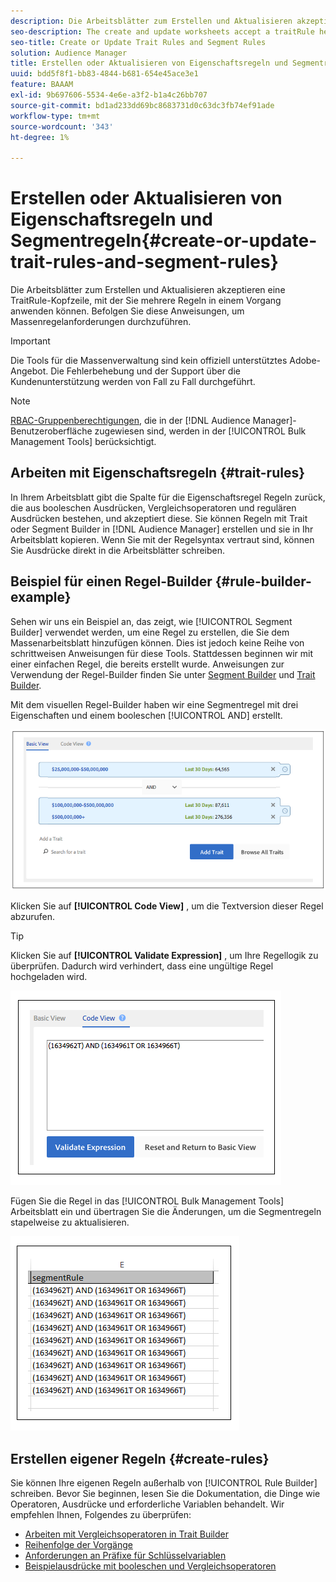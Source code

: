 ```yaml
---
description: Die Arbeitsblätter zum Erstellen und Aktualisieren akzeptieren eine TraitRule-Kopfzeile, mit der Sie mehrere Regeln in einem Vorgang anwenden können. Befolgen Sie diese Anweisungen, um Massenregelanforderungen durchzuführen.
seo-description: The create and update worksheets accept a traitRule header that lets you apply multiple rules in a single operation. Follow these instructions to make bulk rule requests.
seo-title: Create or Update Trait Rules and Segment Rules
solution: Audience Manager
title: Erstellen oder Aktualisieren von Eigenschaftsregeln und Segmentregeln
uuid: bdd5f8f1-bb83-4844-b681-654e45ace3e1
feature: BAAAM
exl-id: 9b697606-5534-4e6e-a3f2-b1a4c26bb707
source-git-commit: bd1ad233dd69bc8683731d0c63dc3fb74ef91ade
workflow-type: tm+mt
source-wordcount: '343'
ht-degree: 1%

---
```


# Erstellen oder Aktualisieren von Eigenschaftsregeln und Segmentregeln{#create-or-update-trait-rules-and-segment-rules}

Die Arbeitsblätter zum Erstellen und Aktualisieren akzeptieren eine TraitRule-Kopfzeile, mit der Sie mehrere Regeln in einem Vorgang anwenden können. Befolgen Sie diese Anweisungen, um Massenregelanforderungen durchzuführen.

>[!IMPORTANT]
>
>Die Tools für die Massenverwaltung sind kein offiziell unterstütztes Adobe-Angebot. Die Fehlerbehebung und der Support über die Kundenunterstützung werden von Fall zu Fall durchgeführt.

<!-- 

<p>c_bulk_rules.xml </p>

 -->

>[!NOTE]
>
>[RBAC-Gruppenberechtigungen](../../features/administration/administration-overview.md), die in der [!DNL Audience Manager]-Benutzeroberfläche zugewiesen sind, werden in der [!UICONTROL Bulk Management Tools] berücksichtigt.

## Arbeiten mit Eigenschaftsregeln {#trait-rules}

In Ihrem Arbeitsblatt gibt die Spalte für die Eigenschaftsregel Regeln zurück, die aus booleschen Ausdrücken, Vergleichsoperatoren und regulären Ausdrücken bestehen, und akzeptiert diese. Sie können Regeln mit Trait oder Segment Builder in [!DNL Audience Manager] erstellen und sie in Ihr Arbeitsblatt kopieren. Wenn Sie mit der Regelsyntax vertraut sind, können Sie Ausdrücke direkt in die Arbeitsblätter schreiben.

## Beispiel für einen Regel-Builder {#rule-builder-example}

Sehen wir uns ein Beispiel an, das zeigt, wie [!UICONTROL Segment Builder] verwendet werden, um eine Regel zu erstellen, die Sie dem Massenarbeitsblatt hinzufügen können. Dies ist jedoch keine Reihe von schrittweisen Anweisungen für diese Tools. Stattdessen beginnen wir mit einer einfachen Regel, die bereits erstellt wurde. Anweisungen zur Verwendung der Regel-Builder finden Sie unter [Segment Builder](../../features/segments/segment-builder.md) und [Trait Builder](../../features/traits/about-trait-builder.md).

Mit dem visuellen Regel-Builder haben wir eine Segmentregel mit drei Eigenschaften und einem booleschen [!UICONTROL AND] erstellt.

![](assets/visualrule.png)

Klicken Sie auf **[!UICONTROL Code View]** , um die Textversion dieser Regel abzurufen.

>[!TIP]
>
>Klicken Sie auf **[!UICONTROL Validate Expression]** , um Ihre Regellogik zu überprüfen. Dadurch wird verhindert, dass eine ungültige Regel hochgeladen wird.

![](assets/coderule.png)

Fügen Sie die Regel in das [!UICONTROL Bulk Management Tools] Arbeitsblatt ein und übertragen Sie die Änderungen, um die Segmentregeln stapelweise zu aktualisieren.

![](assets/segmentrule.png)

## Erstellen eigener Regeln {#create-rules}

Sie können Ihre eigenen Regeln außerhalb von [!UICONTROL Rule Builder] schreiben. Bevor Sie beginnen, lesen Sie die Dokumentation, die Dinge wie Operatoren, Ausdrücke und erforderliche Variablen behandelt. Wir empfehlen Ihnen, Folgendes zu überprüfen:

* [Arbeiten mit Vergleichsoperatoren in Trait Builder](../../features/traits/trait-comparison-operators.md)
* [Reihenfolge der Vorgänge](../../features/traits/trait-operator-precedence.md)
* [Anforderungen an Präfixe für Schlüsselvariablen](../../features/traits/trait-variable-prefixes.md)
* [Beispielausdrücke mit booleschen und Vergleichsoperatoren](../../features/traits/trait-expression-samples.md)
